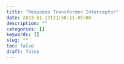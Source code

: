 ```yaml
---
title: "Response Transformer Interceptor"
date: 2023-01-13T21:58:11-05:00
description: ""
categories: []
keywords: []
slug: ""
toc: false
draft: false
---
```

